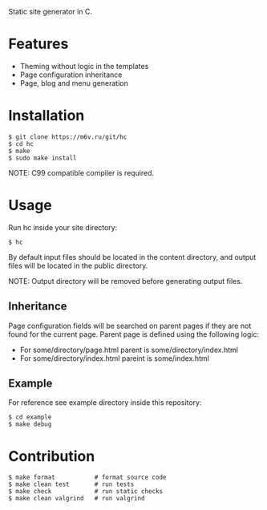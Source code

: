 Static site generator in C.

Features
========

*   Theming without logic in the templates
*   Page configuration inheritance
*   Page, blog and menu generation

Installation
============

    $ git clone https://m6v.ru/git/hc
    $ cd hc
    $ make
    $ sudo make install

NOTE: C99 compatible compiler is required.

Usage
=====

Run hc inside your site directory:

    $ hc

By default input files should be located in the content directory, and output
files will be located in the public directory.

NOTE: Output directory will be removed before generating output files.

Inheritance
-----------

Page configuration fields will be searched on parent pages if they are not found
for the current page. Parent page is defined using the following logic:

*   For some/directory/page.html parent is some/directory/index.html
*   For some/directory/index.html pareint is some/index.html

Example
-------

For reference see example directory inside this repository:

    $ cd example
    $ make debug

Contribution
============

    $ make format           # format source code
    $ make clean test       # run tests
    $ make check            # run static checks
    $ make clean valgrind   # run valgrind
